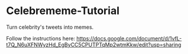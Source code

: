 # Celebrememe-Tutorial
Turn celebrity's tweets into memes.

Follow the instructions here: https://docs.google.com/document/d/1vfL-t7Q_N6uXFNWyzHd_EgByCC5CPUTPTqMp2wtmKkw/edit?usp=sharing
